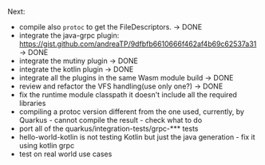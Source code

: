 Next:

- compile also `protoc` to get the FileDescriptors. -> DONE
- integrate the java-grpc plugin: https://gist.github.com/andreaTP/9dfbfb6610666f462af4b69c62537a31 -> DONE
- integrate the mutiny plugin -> DONE
- integrate the kotlin plugin -> DONE
- integrate all the plugins in the same Wasm module build -> DONE
- review and refactor the VFS handling(use only one?) -> DONE
- fix the runtime module classpath it doesn't include all the required libraries
- compiling a protoc version different from the one used, currently, by Quarkus - cannot compile the result - check what to do
- port all of the quarkus/integration-tests/grpc-*** tests
- hello-world-kotlin is not testing Kotlin but just the java generation - fix it using kotlin grpc
- test on real world use cases
